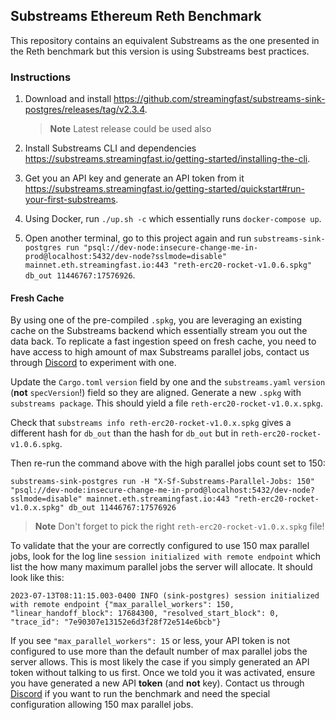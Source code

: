 ## Substreams Ethereum Reth Benchmark

This repository contains an equivalent Substreams as the one presented in the Reth benchmark but this version is using Substreams best practices.

### Instructions

1. Download and install https://github.com/streamingfast/substreams-sink-postgres/releases/tag/v2.3.4.

   > **Note** Latest release could be used also

1. Install Substreams CLI and dependencies https://substreams.streamingfast.io/getting-started/installing-the-cli.

1. Get you an API key and generate an API token from it https://substreams.streamingfast.io/getting-started/quickstart#run-your-first-substreams.

1. Using Docker, run `./up.sh -c` which essentially runs `docker-compose up`.

1. Open another terminal, go to this project again and run `substreams-sink-postgres run "psql://dev-node:insecure-change-me-in-prod@localhost:5432/dev-node?sslmode=disable" mainnet.eth.streamingfast.io:443 "reth-erc20-rocket-v1.0.6.spkg" db_out 11446767:17576926`.

#### Fresh Cache

By using one of the pre-compiled `.spkg`, you are leveraging an existing cache on the Substreams backend which essentially stream you out the data back. To replicate a fast ingestion speed on fresh cache, you need to have access to high amount of  max Substreams parallel jobs, contact us through [Discord](https://discord.com/channels/666749063386890256/820011680842907761) to experiment with one.

Update the `Cargo.toml` `version` field by one and the `substreams.yaml` `version` (**not** `specVersion`!) field so they are aligned. Generate a new `.spkg` with `substreams package`. This should yield a file `reth-erc20-rocket-v1.0.x.spkg`.

Check that `substreams info reth-erc20-rocket-v1.0.x.spkg` gives a different hash for `db_out` than the hash for `db_out` but in `reth-erc20-rocket-v1.0.6.spkg`.

Then re-run the command above with the high parallel jobs count set to 150:

```
substreams-sink-postgres run -H "X-Sf-Substreams-Parallel-Jobs: 150" "psql://dev-node:insecure-change-me-in-prod@localhost:5432/dev-node?sslmode=disable" mainnet.eth.streamingfast.io:443 "reth-erc20-rocket-v1.0.x.spkg" db_out 11446767:17576926
```

> **Note** Don't forget to pick the right `reth-erc20-rocket-v1.0.x.spkg` file!

To validate that the your are correctly configured to use 150 max parallel jobs, look for the log line `session initialized with remote endpoint` which list the how many maximum parallel jobs the server will allocate. It should look like this:

```
2023-07-13T08:11:15.003-0400 INFO (sink-postgres) session initialized with remote endpoint {"max_parallel_workers": 150, "linear_handoff_block": 17684300, "resolved_start_block": 0, "trace_id": "7e90307e13152e6d3f28f72e514e6bcb"}
```

If you see `"max_parallel_workers": 15` or less, your API token is not configured to use more than the default number of max parallel jobs the server allows. This is most likely the case if you simply generated an API token without talking to us first. Once we told you it was activated, ensure you have generated a new API **token** (and **not** key). Contact us through [Discord](https://discord.com/channels/666749063386890256/820011680842907761) if you want to run the benchmark and need the special configuration allowing 150 max parallel jobs.
